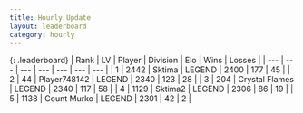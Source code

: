 ```yaml
---
title: Hourly Update
layout: leaderboard
category: hourly
---
```


{: .leaderboard}
| Rank | LV | Player | Division | Elo | Wins | Losses |
| --- | --- | --- | --- | --- | --- | --- |
| <span data-change="0">1</span> | 2442 | <span title="ID: 353063">Sktima</span> | LEGEND | <span data-change="0">2400</span> | <span data-change="0">177</span> | <span data-change="0">45</span> |
| <span data-change="1">2</span> | 44 | <span title="ID: 748142">Player748142</span> | LEGEND | <span data-change="14">2340</span> | <span data-change="2">123</span> | <span data-change="0">28</span> |
| <span data-change="-1">3</span> | 204 | <span title="ID: 725085">Crystal Flames</span> | LEGEND | <span data-change="4">2340</span> | <span data-change="1">117</span> | <span data-change="0">58</span> |
| <span data-change="0">4</span> | 1129 | <span title="ID: 402846">Sktima2</span> | LEGEND | <span data-change="0">2306</span> | <span data-change="0">86</span> | <span data-change="0">19</span> |
| <span data-change="0">5</span> | 1138 | <span title="ID: 498323">Count Murko</span> | LEGEND | <span data-change="0">2301</span> | <span data-change="0">42</span> | <span data-change="0">2</span> |